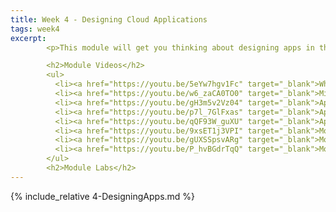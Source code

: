 ```yaml
---
title: Week 4 - Designing Cloud Applications
tags: week4
excerpt: 
        <p>This module will get you thinking about designing apps in the cloud.  We'll cover architecting cloud applications and designing microservices.</p>

        <h2>Module Videos</h2>
        <ul>
          <li><a href="https://youtu.be/5eYw7hgv1Fc" target="_blank">What are cloud applications? [13:33]</a></li>
          <li><a href="https://youtu.be/w6_zaCA0TO0" target="_blank">Microservices [11:36]</a></li>
          <li><a href="https://youtu.be/gH3m5v2Vz04" target="_blank">App Engine Overview [14:15]</a></li>
          <li><a href="https://youtu.be/p7l_7GlFxas" target="_blank">App Engine Demo (1/2) [10:46]</a></li>
          <li><a href="https://youtu.be/qQF93W_guXU" target="_blank">App Engine Demo (2/2) [10:58]</a></li>
          <li><a href="https://youtu.be/9xsET1j3VPI" target="_blank">Monolithic-Microlithic Demo Pt 1 [11:31]</a></li>
          <li><a href="https://youtu.be/gUXSSpsvARg" target="_blank">Monolithic-Microlithic Demo Pt 2 [18:19]</a></li>
          <li><a href="https://youtu.be/P_hvBGdrTqQ" target="_blank">Monolithic-Microlithic Demo Pt 3 [19:01]</a></li>
        </ul>
        <h2>Module Labs</h2>
---  
```


{% include_relative 4-DesigningApps.md %}
